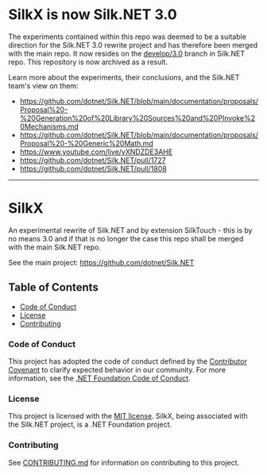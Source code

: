 # SilkX is now Silk.NET 3.0

The experiments contained within this repo was deemed to be a suitable direction for the Silk.NET 3.0 rewrite project and has therefore been merged with the main repo. It now resides on the [develop/3.0](https://github.com/dotnet/Silk.NET/tree/develop/3.0) branch in Silk.NET repo. This repository is now archived as a result.

Learn more about the experiments, their conclusions, and the Silk.NET team's view on them:
- https://github.com/dotnet/Silk.NET/blob/main/documentation/proposals/Proposal%20-%20Generation%20of%20Library%20Sources%20and%20PInvoke%20Mechanisms.md
- https://github.com/dotnet/Silk.NET/blob/main/documentation/proposals/Proposal%20-%20Generic%20Math.md
- https://www.youtube.com/live/yXNDZDE3AHE
- https://github.com/dotnet/Silk.NET/pull/1727
- https://github.com/dotnet/Silk.NET/pull/1808

---

# SilkX

An experimental rewrite of Silk.NET and by extension SilkTouch - this is by no means 3.0 and if that is no longer the case this repo shall be merged with the main Silk.NET repo.

See the main project: https://github.com/dotnet/Silk.NET

## Table of Contents

* [Code of Conduct](#code-of-conduct)
* [License](#license)
* [Contributing](#contributing)

### Code of Conduct

This project has adopted the code of conduct defined by the [Contributor Covenant](http://contributor-covenant.org/) 
to clarify expected behavior in our community. For more information, see the [.NET Foundation Code of Conduct](http://www.dotnetfoundation.org/code-of-conduct).

### License

This project is licensed with the [MIT license](LICENSE.md).
SilkX, being associated with the Silk.NET project, is a .NET Foundation project.

### Contributing

See [CONTRIBUTING.md](CONTRIBUTING.md) for information on contributing to this project.
